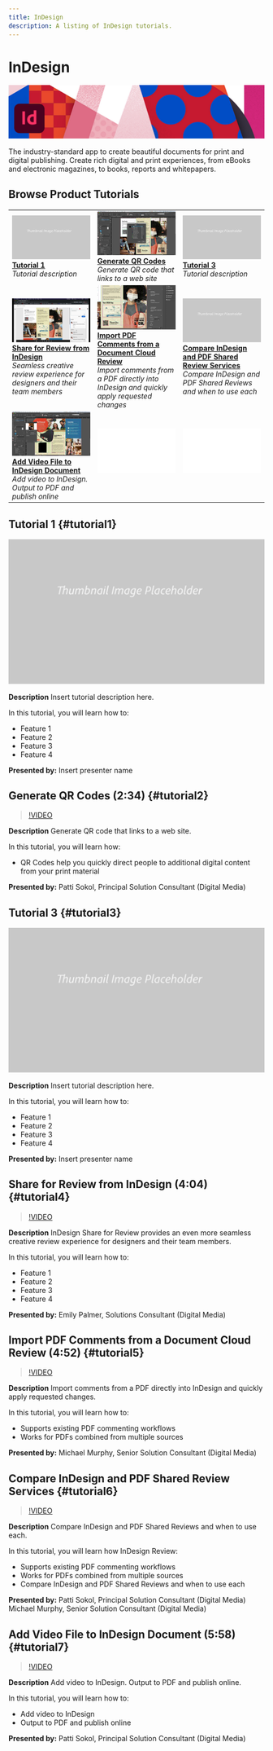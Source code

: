 ```yaml
---
title: InDesign
description: A listing of InDesign tutorials.
---
```


# InDesign

![Tutorial Hero Image](../assets/InDesign.jpg)

The industry-standard app to create beautiful documents for print and digital publishing. Create rich digital and print experiences, from eBooks and electronic magazines, to books, reports and whitepapers.

## Browse Product Tutorials

<table>
<tr>
 <td>
   <a href="indesign.md#tutorial1">
      <img alt="Tutorial 1" src="../assets//table_placeholder.png" />
   </a>
    <div>
   <a href="indesign.md#tutorial1"><strong>Tutorial 1</strong></a>
    </div>
    <em>Tutorial description</em>
    <br>
  </td>
  <td>
    <a href="indesign.md#tutorial2">
        <img alt="Generate QR Codes" src="../assets/InDesign_qrCodes_sokol_thumbnail.jpg" />
    </a>
    <div>
    <a href="indesign.md#tutorial2"><strong>Generate QR Codes</strong></a>
    </div>
    <em>Generate QR code that links to a web site</em>
    <br>
  </td>
  <td>
    <a href="indesign.md#tutorial3">
        <img alt="Tutorial 3" src="../assets/table_placeholder.png" />
    </a>
    <div>
    <a href="indesign.md#tutorial3"><strong>Tutorial 3</strong></a>
    </div>
    <em>Tutorial description</em>
  </td>
</tr>
<tr>
 <td>
   <a href="indesign.md#tutorial4">
      <img alt="Share for Review from InDesign" src="../assets/indesign_shareforreview_palmer_thumbnail.jpg" />
   </a>
    <div>
   <a href="indesign.md#tutorial4"><strong>Share for Review from InDesign</strong></a>
    </div>
    <em>Seamless creative review experience for designers and their team members</em>
    <br>
  </td>
  <td>
    <a href="indesign.md#tutorial5">
        <img alt="Import PDF Comments from a Document 
Cloud Review" src="../assets/indesign_pdfcomments_murphy_thumbnail.jpg" />
    </a>
    <div>
    <a href="indesign.md#tutorial5"><strong>Import PDF Comments from a Document 
Cloud Review</strong></a>
    </div>
    <em>Import comments from a PDF directly into InDesign and quickly apply requested changes</em>
    <br>
  </td>
  <td>
    <a href="indesign.md#tutorial6">
        <img alt="Compare InDesign and PDF Shared Review 
Services" src="../assets/table_placeholder.png" />
    </a>
    <div>
    <a href="indesign.md#tutorial6"><strong>Compare InDesign and PDF Shared Review 
Services</strong></a>
    </div>
    <em>Compare InDesign and PDF Shared Reviews and when to use each</em>
  </td>
</tr>
<tr>
 <td>
   <a href="indesign.md#tutorial7">
      <img alt="Add Video File to InDesign Document" src="../assets/indesign_video_sokol_thumbnail.jpg" />
   </a>
    <div>
   <a href="indesign.md#tutorial7"><strong>Add Video File to InDesign Document</strong></a>
    </div>
    <em>Add video to InDesign. Output to PDF and publish online</em>
    <br>
  </td>
 <td>
    <img alt="Spacer" src="../assets/Whitespacer.png" />
    <div>
    <br>
 </td>
 <td>
    <img alt="Spacer" src="../assets/Whitespacer.png" />
    <div>
    <br>
 </td>
</tr>
</table>

## Tutorial 1 {#tutorial1}

![Video Hero Placeholder Image](../assets/table_placeholder.png)

**Description**
Insert tutorial description here.

In this tutorial, you will learn how to:
* Feature 1
* Feature 2
* Feature 3
* Feature 4

**Presented by:**
Insert presenter name

## Generate QR Codes (2:34) {#tutorial2}

>[!VIDEO](https://video.tv.adobe.com/v/326818?hidetitle=true)

**Description**
Generate QR code that links to a web site.

In this tutorial, you will learn how:
* QR Codes help you quickly direct people to additional digital content from your print material

**Presented by:**
Patti Sokol, Principal Solution Consultant (Digital Media)

## Tutorial 3 {#tutorial3}

![Video Hero Placeholder Image](../assets/table_placeholder.png)

**Description**
Insert tutorial description here.

In this tutorial, you will learn how to:
* Feature 1
* Feature 2
* Feature 3
* Feature 4

**Presented by:**
Insert presenter name

## Share for Review from InDesign (4:04) {#tutorial4}

>[!VIDEO](https://video.tv.adobe.com/v/326824?hidetitle=true)

**Description**
InDesign Share for Review provides an even more seamless creative review experience for designers and their team members.

In this tutorial, you will learn how to:
* Feature 1
* Feature 2
* Feature 3
* Feature 4

**Presented by:**
Emily Palmer, Solutions Consultant (Digital Media)

## Import PDF Comments from a Document Cloud Review (4:52) {#tutorial5}

>[!VIDEO](https://video.tv.adobe.com/v/326959?hidetitle=true)

**Description**
Import comments from a PDF directly into InDesign and quickly apply requested changes.

In this tutorial, you will learn how to:
* Supports existing PDF commenting workflows
* Works for PDFs combined from multiple sources

**Presented by:**
Michael Murphy, Senior Solution Consultant (Digital Media)

## Compare InDesign and PDF Shared Review Services {#tutorial6}

>[!VIDEO](https://video.tv.adobe.com/v/326949?hidetitle=true)

**Description**
Compare InDesign and PDF Shared Reviews and when to use each. 

In this tutorial, you will learn how InDesign Review:
* Supports existing PDF commenting workflows
* Works for PDFs combined from multiple sources
* Compare InDesign and PDF Shared Reviews and when to use each

**Presented by:**
Patti Sokol, Principal Solution Consultant (Digital Media)
Michael Murphy, Senior Solution Consultant (Digital Media)

## Add Video File to InDesign Document (5:58) {#tutorial7}

>[!VIDEO](https://video.tv.adobe.com/v/326757?hidetitle=true)

**Description**
Add video to InDesign. Output to PDF and publish online. 

In this tutorial, you will learn how to:
* Add video to InDesign 
* Output to PDF and publish online

**Presented by:**
Patti Sokol, Principal Solution Consultant (Digital Media)